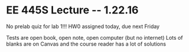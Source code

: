 EE 445S Lecture -- 1.22.16
==
No prelab quiz for lab 1!!!
HW0 assigned today, due next Friday

Tests are open book, open note, open computer (but no internet)
Lots of blanks are on Canvas and the course reader has a lot of solutions


